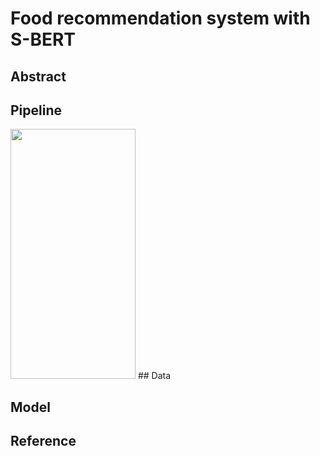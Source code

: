 # Food recommendation system with S-BERT


## Abstract

## Pipeline
<!-- ![image](https://user-images.githubusercontent.com/111716640/233542322-0e322a80-7d49-47ed-a569-eb7050236a96.png){: width="50%" height="50%"} -->

<img src="[이미지주소.png](https://user-images.githubusercontent.com/111716640/233542322-0e322a80-7d49-47ed-a569-eb7050236a96.png)" width="200" height="400"/>
## Data



## Model


## Reference
